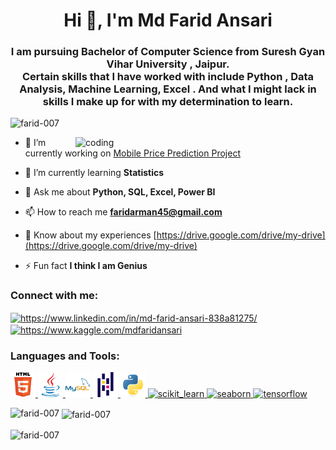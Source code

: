 <h1 align="center">Hi 👋, I'm Md Farid Ansari</h1>
<h3 align="center">I am pursuing Bachelor of Computer Science from Suresh Gyan Vihar University , Jaipur.<br> Certain skills that I have worked with include Python , Data Analysis, Machine Learning, Excel . And what I might lack in skills I make up for with my determination to learn.</h3>

<p align="left"> <img src="https://komarev.com/ghpvc/?username=farid-007&label=Profile%20views&color=0e75b6&style=flat" alt="farid-007" /> </p>

<!-- <p align="left"> <a href="https://github.com/ryo-ma/github-profile-trophy"><img src="https://github-profile-trophy.vercel.app/?username=farid-007" alt="farid-007" /></a> </p> -->
<img align="right" alt="coding" width="400"  src="https://www.fegno.com/wp-content/uploads/2022/03/web-development-company-in-kochi.gif" alt="">

- 🔭 I’m currently working on [Mobile Price Prediction Project](https://github.com/Farid-007/Mobile-Price-Prediction)

- 🌱 I’m currently learning **Statistics**

- 💬 Ask me about **Python, SQL, Excel, Power BI**

- 📫 How to reach me **faridarman45@gmail.com**

- 📄 Know about my experiences [https://drive.google.com/drive/my-drive](https://drive.google.com/drive/my-drive)

- ⚡ Fun fact **I think I am Genius**

<h3 align="left">Connect with me:</h3>
<p align="left">
<a href="https://linkedin.com/in/https://www.linkedin.com/in/md-farid-ansari-838a81275/" target="blank"><img align="center" src="https://raw.githubusercontent.com/rahuldkjain/github-profile-readme-generator/master/src/images/icons/Social/linked-in-alt.svg" alt="https://www.linkedin.com/in/md-farid-ansari-838a81275/" height="30" width="40" /></a>
<a href="https://kaggle.com/https://www.kaggle.com/mdfaridansari" target="blank"><img align="center" src="https://raw.githubusercontent.com/rahuldkjain/github-profile-readme-generator/master/src/images/icons/Social/kaggle.svg" alt="https://www.kaggle.com/mdfaridansari" height="30" width="40" /></a>
</p>

<h3 align="left">Languages and Tools:</h3>
<p align="left"> <a href="https://www.w3.org/html/" target="_blank" rel="noreferrer"> <img src="https://raw.githubusercontent.com/devicons/devicon/master/icons/html5/html5-original-wordmark.svg" alt="html5" width="40" height="40"/> </a> <a href="https://www.java.com" target="_blank" rel="noreferrer"> <img src="https://raw.githubusercontent.com/devicons/devicon/master/icons/java/java-original.svg" alt="java" width="40" height="40"/> </a> <a href="https://www.mysql.com/" target="_blank" rel="noreferrer"> <img src="https://raw.githubusercontent.com/devicons/devicon/master/icons/mysql/mysql-original-wordmark.svg" alt="mysql" width="40" height="40"/> </a> <a href="https://pandas.pydata.org/" target="_blank" rel="noreferrer"> <img src="https://raw.githubusercontent.com/devicons/devicon/2ae2a900d2f041da66e950e4d48052658d850630/icons/pandas/pandas-original.svg" alt="pandas" width="40" height="40"/> </a> <a href="https://www.python.org" target="_blank" rel="noreferrer"> <img src="https://raw.githubusercontent.com/devicons/devicon/master/icons/python/python-original.svg" alt="python" width="40" height="40"/> </a> <a href="https://scikit-learn.org/" target="_blank" rel="noreferrer"> <img src="https://upload.wikimedia.org/wikipedia/commons/0/05/Scikit_learn_logo_small.svg" alt="scikit_learn" width="40" height="40"/> </a> <a href="https://seaborn.pydata.org/" target="_blank" rel="noreferrer"> <img src="https://seaborn.pydata.org/_images/logo-mark-lightbg.svg" alt="seaborn" width="40" height="40"/> </a> <a href="https://www.tensorflow.org" target="_blank" rel="noreferrer"> <img src="https://www.vectorlogo.zone/logos/tensorflow/tensorflow-icon.svg" alt="tensorflow" width="40" height="40"/> </a> </p>

<p><img align="left" src="https://github-readme-stats.vercel.app/api/top-langs?username=farid-007&show_icons=true&locale=en&layout=compact" alt="farid-007" /></p>

<p>&nbsp;<img align="center" src="https://github-readme-stats.vercel.app/api?username=farid-007&show_icons=true&locale=en" alt="farid-007" /></p>

<p><img align="center" src="https://github-readme-streak-stats.herokuapp.com/?user=farid-007&" alt="farid-007" /></p>
